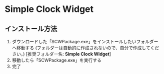 # Simple Clock Widget
## インストール方法
1. ダウンロードした「SCWPackage.exe」をインストールしたいフォルダーへ移動する
(フォルダーは自動的に作成されないので、自分で作成してください。) [推奨フォルダー名: **Simple Clock Widget**]
2. 移動したら「SCWPackage.exe」を実行する
3. 完了
